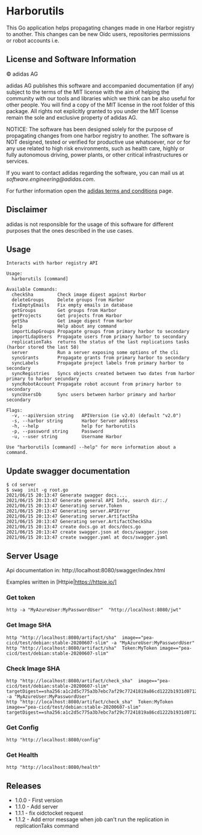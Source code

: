 # Harborutils

This Go application helps propagating changes made in one Harbor registry to another. This changes can be new Oidc users, repositories permissions or robot accounts i.e. 

## License and Software Information
 
© adidas AG
 
adidas AG publishes this software and accompanied documentation (if any) subject to the terms of the MIT license with the aim of helping the community with our tools and libraries which we think can be also useful for other people. You will find a copy of the MIT license in the root folder of this package. All rights not explicitly granted to you under the MIT license remain the sole and exclusive property of adidas AG.
 
NOTICE: The software has been designed solely for the purpose of propagating changes from one harbor registry to another. The software is NOT designed, tested or verified for productive use whatsoever, nor or for any use related to high risk environments, such as health care, highly or fully autonomous driving, power plants, or other critical infrastructures or services.
 
If you want to contact adidas regarding the software, you can mail us at _software.engineering@adidas.com_.
 
For further information open the [adidas terms and conditions](https://github.com/adidas/adidas-contribution-guidelines/wiki/Terms-and-conditions) page.

Disclaimer
----------

adidas is not responsible for the usage of this software for different purposes that the ones described in the use cases.

Usage
-----

```
Interacts with harbor registry API

Usage:
  harborutils [command]

Available Commands:
  checkSha         Check image digest against Harbor
  deleteGroups     Delete groups from Harbor
  fixEmptyEmails   Fix empty emails in database
  getGroups        Get groups from Harbor
  getProjects      Get projects from Harbor
  getSha           Get image digest from Harbor
  help             Help about any command
  importLdapGroups Propagate groups from primary harbor to secondary
  importLdapUsers  Propagate users from primary harbor to secondary
  replicationTaks  returns the status of the last replications tasks (harbor stored the last 50)
  server           Run a server exposing some options of the cli
  syncGrants       Propagate grants from primary harbor to secondary
  syncLabels       Propagate project labels from primary harbor to secondary
  syncRegistries   Syncs objects created between two dates from harbor primary to harbor secundary
  syncRobotAccount Propagate robot account from primary harbor to secondary
  syncUsersDb      Sync users between harbor primary and harbor secondary

Flags:
  -v, --apiVersion string   APIVersion (ie v2.0) (default "v2.0")
  -s, --harbor string       Harbor Server address
  -h, --help                help for harborutils
  -p, --password string     Password
  -u, --user string         Username Harbor

Use "harborutils [command] --help" for more information about a command.
```

Update swagger documentation
----------------------------
```
$ cd server
$ swag  init -g root.go 
2021/06/15 20:13:47 Generate swagger docs....
2021/06/15 20:13:47 Generate general API Info, search dir:./
2021/06/15 20:13:47 Generating server.Token
2021/06/15 20:13:47 Generating server.APIError
2021/06/15 20:13:47 Generating server.ArtifactSha
2021/06/15 20:13:47 Generating server.ArtifactCheckSha
2021/06/15 20:13:47 create docs.go at docs/docs.go
2021/06/15 20:13:47 create swagger.json at docs/swagger.json
2021/06/15 20:13:47 create swagger.yaml at docs/swagger.yaml
```

Server Usage
------------
Api documentation in: http://localhost:8080/swagger/index.html

Examples written in [Httpie|https://httpie.io/]
### Get token

```
http -a "MyAzureUser:MyPasswordUser"  "http://localhost:8080/jwt"
```
### Get Image SHA

```
http "http://localhost:8080/artifact/sha"  image=="pea-cicd/test/debian:stable-20200607-slim" -a "MyAzureUser:MyPasswordUser"
http "http://localhost:8080/artifact/sha"  Token:MyToken image=="pea-cicd/test/debian:stable-20200607-slim"
```

### Check Image SHA

```
http "http://localhost:8080/artifact/check_sha"  image=="pea-cicd/test/debian:stable-20200607-slim" targetDigest==sha256:a1c2d5c775a3b7ebc7af29c77241819a86cd1222b1931d0712afdcd69c7dcbd5 -a "MyAzureUser:MyPasswordUser"
http "http://localhost:8080/artifact/check_sha"  Token:MyToken image=="pea-cicd/test/debian:stable-20200607-slim" targetDigest==sha256:a1c2d5c775a3b7ebc7af29c77241819a86cd1222b1931d0712afdcd69c7dcbd5
```


### Get Config

```
http "http://localhost:8080/config"
```

### Get Health

```
http "http://localhost:8080/health"
```


Releases
--------

* 1.0.0 - First version
* 1.1.0 - Add server
* 1.1.1 - fix oidctocket request
* 1.1.2 - Add error message when job can't run the replication in  replicationTaks command
